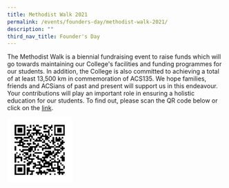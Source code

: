 ```yaml
---
title: Methodist Walk 2021
permalink: /events/founders-day/methodist-walk-2021/
description: ""
third_nav_title: Founder's Day
---
```



The Methodist Walk is a biennial fundraising event to raise funds which will go towards maintaining our College's facilities and funding programmes for our students. In addition, the College is also committed to achieving a total of at least 13,500 km in commemoration of ACS135. We hope families, friends and ACSians of past and present will support us in this endeavour. Your contributions will play an important role in ensuring a holistic education for our students. To find out, please scan the QR code below or click on the&nbsp;[link](http://bit.ly/mwalk21-acjc).

<img style="width: 30%;" src="/images/QR%20Code%20Givingsg%20Page%201.png" align="center">